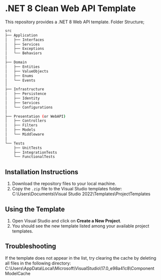 # .NET 8 Clean Web API Template

This repository provides a .NET 8 Web API template. 
Folder Structure;

```bash
src
├── Application
│   ├── Interfaces
│   ├── Services
│   ├── Exceptions
│   └── Behaviors
│
├── Domain
│   ├── Entities
│   ├── ValueObjects
│   ├── Enums
│   └── Events
│
├── Infrastructure
│   ├── Persistence
│   ├── Identity
│   ├── Services
│   └── Configurations
│
├── Presentation (or WebAPI)
│   ├── Controllers
│   ├── Filters
│   ├── Models
│   └── Middleware
│
└── Tests
    ├── UnitTests
    ├── IntegrationTests
    └── FunctionalTests
```

## Installation Instructions

1. Download the repository files to your local machine.
2. Copy the `.zip` file to the Visual Studio templates folder:
C:\Users<username>\Documents\Visual Studio 2022\Templates\ProjectTemplates

## Using the Template

1. Open Visual Studio and click on **Create a New Project**.
2. You should see the new template listed among your available project templates.

## Troubleshooting

If the template does not appear in the list, try clearing the cache by deleting all files in the following directory:
C:\Users<username>\AppData\Local\Microsoft\VisualStudio\17.0_e98a41c8\ComponentModelCache
